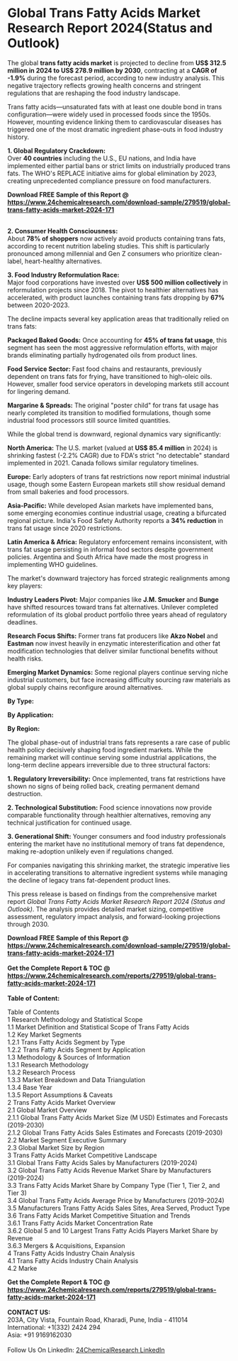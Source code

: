 <h1>Global Trans Fatty Acids Market Research Report 2024(Status and Outlook)</h1><p>The global <strong>trans fatty acids market</strong> is projected to decline from <strong>US$ 312.5 million in 2024 to US$ 278.9 million by 2030</strong>, contracting at a <strong>CAGR of -1.9%</strong> during the forecast period, according to new industry analysis. This negative trajectory reflects growing health concerns and stringent regulations that are reshaping the food industry landscape.</p><p>Trans fatty acids—unsaturated fats with at least one double bond in trans configuration—were widely used in processed foods since the 1950s. However, mounting evidence linking them to cardiovascular diseases has triggered one of the most dramatic ingredient phase-outs in food industry history.</p><p><strong>1. Global Regulatory Crackdown:</strong><br>
Over <strong>40 countries</strong> including the U.S., EU nations, and India have implemented either partial bans or strict limits on industrially produced trans fats. The WHO's REPLACE initiative aims for global elimination by 2023, creating unprecedented compliance pressure on food manufacturers.</p><div><b>Download FREE Sample of this Report @ 
            <a href="https://www.24chemicalresearch.com/download-sample/279519/global-trans-fatty-acids-market-2024-171">
            https://www.24chemicalresearch.com/download-sample/279519/global-trans-fatty-acids-market-2024-171</a></b></div><br><p><strong>2. Consumer Health Consciousness:</strong><br>
About <strong>78% of shoppers</strong> now actively avoid products containing trans fats, according to recent nutrition labeling studies. This shift is particularly pronounced among millennial and Gen Z consumers who prioritize clean-label, heart-healthy alternatives.</p><p><strong>3. Food Industry Reformulation Race:</strong><br>
Major food corporations have invested over <strong>US$ 500 million collectively</strong> in reformulation projects since 2018. The pivot to healthier alternatives has accelerated, with product launches containing trans fats dropping by <strong>67%</strong> between 2020-2023.</p><p>The decline impacts several key application areas that traditionally relied on trans fats:</p><p><strong>Packaged Baked Goods:</strong> Once accounting for <strong>45% of trans fat usage</strong>, this segment has seen the most aggressive reformulation efforts, with major brands eliminating partially hydrogenated oils from product lines.</p><p><strong>Food Service Sector:</strong> Fast food chains and restaurants, previously dependent on trans fats for frying, have transitioned to high-oleic oils. However, smaller food service operators in developing markets still account for lingering demand.</p><p><strong>Margarine &amp; Spreads:</strong> The original "poster child" for trans fat usage has nearly completed its transition to modified formulations, though some industrial food processors still source limited quantities.</p><p>While the global trend is downward, regional dynamics vary significantly:</p><p><strong>North America:</strong> The U.S. market (valued at <strong>US$ 85.4 million</strong> in 2024) is shrinking fastest (-2.2% CAGR) due to FDA's strict "no detectable" standard implemented in 2021. Canada follows similar regulatory timelines.</p><p><strong>Europe:</strong> Early adopters of trans fat restrictions now report minimal industrial usage, though some Eastern European markets still show residual demand from small bakeries and food processors.</p><p><strong>Asia-Pacific:</strong> While developed Asian markets have implemented bans, some emerging economies continue industrial usage, creating a bifurcated regional picture. India's Food Safety Authority reports a <strong>34% reduction</strong> in trans fat usage since 2020 restrictions.</p><p><strong>Latin America &amp; Africa:</strong> Regulatory enforcement remains inconsistent, with trans fat usage persisting in informal food sectors despite government policies. Argentina and South Africa have made the most progress in implementing WHO guidelines.</p><p>The market's downward trajectory has forced strategic realignments among key players:</p><p><strong>Industry Leaders Pivot:</strong> Major companies like <strong>J.M. Smucker</strong> and <strong>Bunge</strong> have shifted resources toward trans fat alternatives. Unilever completed reformulation of its global product portfolio three years ahead of regulatory deadlines.</p><p><strong>Research Focus Shifts:</strong> Former trans fat producers like <strong>Akzo Nobel</strong> and <strong>Eastman</strong> now invest heavily in enzymatic interesterification and other fat modification technologies that deliver similar functional benefits without health risks.</p><p><strong>Emerging Market Dynamics:</strong> Some regional players continue serving niche industrial customers, but face increasing difficulty sourcing raw materials as global supply chains reconfigure around alternatives.</p><p><strong>By Type:</strong></p><p><strong>By Application:</strong></p><p><strong>By Region:</strong></p><p>The global phase-out of industrial trans fats represents a rare case of public health policy decisively shaping food ingredient markets. While the remaining market will continue serving some industrial applications, the long-term decline appears irreversible due to three structural factors:</p><p><strong>1. Regulatory Irreversibility:</strong> Once implemented, trans fat restrictions have shown no signs of being rolled back, creating permanent demand destruction.</p><p><strong>2. Technological Substitution:</strong> Food science innovations now provide comparable functionality through healthier alternatives, removing any technical justification for continued usage.</p><p><strong>3. Generational Shift:</strong> Younger consumers and food industry professionals entering the market have no institutional memory of trans fat dependence, making re-adoption unlikely even if regulations changed.</p><p>For companies navigating this shrinking market, the strategic imperative lies in accelerating transitions to alternative ingredient systems while managing the decline of legacy trans fat-dependent product lines.</p><p>This press release is based on findings from the comprehensive market report <em>Global Trans Fatty Acids Market Research Report 2024 (Status and Outlook)</em>. The analysis provides detailed market sizing, competitive assessment, regulatory impact analysis, and forward-looking projections through 2030.</p><div><b>Download FREE Sample of this Report @ 
            <a href="https://www.24chemicalresearch.com/download-sample/279519/global-trans-fatty-acids-market-2024-171">
            https://www.24chemicalresearch.com/download-sample/279519/global-trans-fatty-acids-market-2024-171</a></b></div><br><div><b>Get the Complete Report & TOC @ 
            <a href="https://www.24chemicalresearch.com/reports/279519/global-trans-fatty-acids-market-2024-171">
            https://www.24chemicalresearch.com/reports/279519/global-trans-fatty-acids-market-2024-171</a></b></div><br>
            <b>Table of Content:</b><p>Table of Contents<br />
 1 Research Methodology and Statistical Scope<br />
 1.1 Market Definition and Statistical Scope of Trans Fatty Acids<br />
 1.2 Key Market Segments<br />
 1.2.1 Trans Fatty Acids Segment by Type<br />
 1.2.2 Trans Fatty Acids Segment by Application<br />
 1.3 Methodology & Sources of Information<br />
 1.3.1 Research Methodology<br />
 1.3.2 Research Process<br />
 1.3.3 Market Breakdown and Data Triangulation<br />
 1.3.4 Base Year<br />
 1.3.5 Report Assumptions & Caveats<br />
 2 Trans Fatty Acids Market Overview<br />
 2.1 Global Market Overview<br />
 2.1.1 Global Trans Fatty Acids Market Size (M USD) Estimates and Forecasts (2019-2030)<br />
 2.1.2 Global Trans Fatty Acids Sales Estimates and Forecasts (2019-2030)<br />
 2.2 Market Segment Executive Summary<br />
 2.3 Global Market Size by Region<br />
 3 Trans Fatty Acids Market Competitive Landscape<br />
 3.1 Global Trans Fatty Acids Sales by Manufacturers (2019-2024)<br />
 3.2 Global Trans Fatty Acids Revenue Market Share by Manufacturers (2019-2024)<br />
 3.3 Trans Fatty Acids Market Share by Company Type (Tier 1, Tier 2, and Tier 3)<br />
 3.4 Global Trans Fatty Acids Average Price by Manufacturers (2019-2024)<br />
 3.5 Manufacturers Trans Fatty Acids Sales Sites, Area Served, Product Type<br />
 3.6 Trans Fatty Acids Market Competitive Situation and Trends<br />
 3.6.1 Trans Fatty Acids Market Concentration Rate<br />
 3.6.2 Global 5 and 10 Largest Trans Fatty Acids Players Market Share by Revenue<br />
 3.6.3 Mergers & Acquisitions, Expansion<br />
 4 Trans Fatty Acids Industry Chain Analysis<br />
 4.1 Trans Fatty Acids Industry Chain Analysis<br />
 4.2 Marke</p><div><b>Get the Complete Report & TOC @ 
            <a href="https://www.24chemicalresearch.com/reports/279519/global-trans-fatty-acids-market-2024-171">
            https://www.24chemicalresearch.com/reports/279519/global-trans-fatty-acids-market-2024-171</a></b></div><br><b>CONTACT US:</b><br>
            203A, City Vista, Fountain Road, Kharadi, Pune, India - 411014<br>
            International: +1(332) 2424 294<br>
            Asia: +91 9169162030 <br><br>
            Follow Us On LinkedIn: <a href="https://www.linkedin.com/company/24chemicalresearch/">24ChemicalResearch LinkedIn</a>